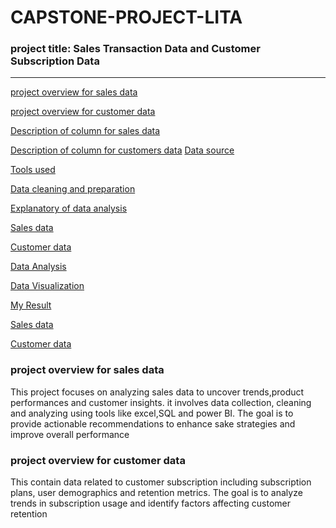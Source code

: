 # CAPSTONE-PROJECT-LITA

### project title: Sales Transaction Data and Customer Subscription Data
---
[project overview for sales data](#project-overview-for-sales-data)

[project overview for customer data](#project-overview-for-customer-data)

[Description of column for sales data](#Description-of-column-for-sales-data)

[Description of column for customers data](#Description-of-column-for-customers-data)
[Data source](#Data-source)

[Tools used](#Tools-used)

[Data cleaning and preparation](#Data-cleaning-and-preparation)

[Explanatory of data analysis](#Explabatory-of-data-analysis)

[Sales data](#Sales-data)

[Customer data](#Customer-data)

[Data Analysis](#Data-Analysis)

[Data Visualization](#Data-Visualization)

[My Result](#My-result)

[Sales data](#Sales-data)

[Customer data](#Customer-data)

### project overview for sales data
This project focuses on analyzing sales data to uncover trends,product performances and customer insights. it involves data collection, cleaning and analyzing using tools like excel,SQL and power BI. The goal is to provide actionable recommendations to enhance sake strategies and improve overall performance 

### project overview for customer data
This contain data related to customer subscription including subscription plans, user demographics and retention metrics. The goal is to analyze trends in subscription usage and identify factors affecting customer retention 

